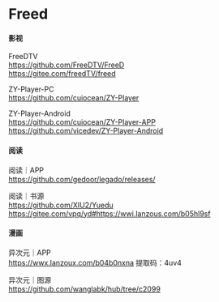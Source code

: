 # Freed

#### 影视
FreeDTV</br>
https://github.com/FreeDTV/FreeD</br>
https://gitee.com/freedTV/freed

ZY-Player-PC</br>
https://github.com/cuiocean/ZY-Player

ZY-Player-Android</br>
https://github.com/cuiocean/ZY-Player-APP</br>
https://github.com/vicedev/ZY-Player-Android

#### 阅读
阅读｜APP</br>
https://github.com/gedoor/legado/releases/

阅读｜书源</br>
https://github.com/XIU2/Yuedu</br>
https://gitee.com/vpq/yd#https://wwi.lanzous.com/b05hl9sf

#### 漫画
异次元｜APP</br>
https://wwx.lanzoux.com/b04b0nxna 提取码：4uv4

异次元｜图源</br>
https://github.com/wanglabk/hub/tree/c2099
